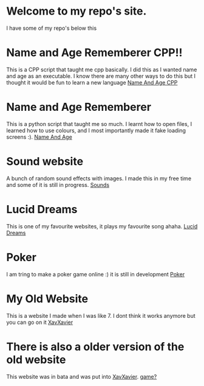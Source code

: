 # Welcome to my repo's site.

I have some of my repo's below this

# Name and Age Rememberer CPP!!

This is a CPP script that taught me cpp basically. I did this as I wanted name and age as an executable. I know there are many other ways to do this but I thought it would be fun to learn a new language  [Name And Age CPP](https://github.com/xavierbrasher/Name-And-Age-Remember-CPP)

# Name and Age Rememberer

This is a python script that taught me so much. I learnt how to open files, I learned how to use colours, and I most importantly made it fake loading screens :). [Name And Age](https://github.com/xavierbrasher/nameAndAgeRemember)

# Sound website

A bunch of random sound effects with images. I made this in my free time and some of it is still in progress. [Sounds](https://xavierbrasher.github.io/sounds/index.html)

# Lucid Dreams

This is one of my favourite websites, it plays my favourite song ahaha.
[Lucid Dreams](https://xavierbrasher.github.io/LucidDreams/index)

# Poker

I am tring to make a poker game online :) it is still in development
[Poker](https://xavierbrasher.github.io/poker/)

# My Old Website

This is a website I made when I was like 7. I dont think it works anymore but you can go on it
[XavXavier](http://xavierbrasher.github.io/old-Site/game/index)

# There is also a older version of the old website

This website was in bata and was put into [XavXavier](http://xavierbrasher.github.io/old-Site/game/index). [game?](https://xavierbrasher.github.io/game/game)
